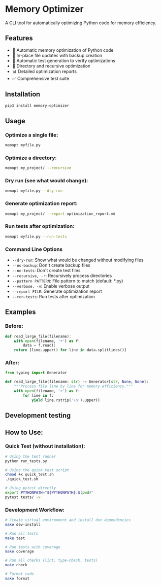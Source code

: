 # Memory Optimizer

A CLI tool for automatically optimizing Python code for memory efficiency.

## Features

- 🚀 Automatic memory optimization of Python code
- 🔄 In-place file updates with backup creation
- 🧪 Automatic test generation to verify optimizations
- 📁 Directory and recursive optimization
- 📊 Detailed optimization reports
- ✅ Comprehensive test suite

## Installation

```bash
pip3 install memory-optimizer
```

## Usage

### Optimize a single file:
```bash
memopt myfile.py
```
### Optimize a directory:
```bash
memopt my_project/ --recursive
```
### Dry run (see what would change):
```bash
memopt myfile.py --dry-run
```
### Generate optimization report:
```bash
memopt my_project/ --report optimization_report.md
```
### Run tests after optimization:
```bash
memopt myfile.py --run-tests
```

### Command Line Options

- `--dry-run`: Show what would be changed without modifying files
- `--no-backup`: Don't create backup files
- `--no-tests`: Don't create test files
- `--recursive, -r`: Recursively process directories
- `--pattern PATTERN`: File pattern to match (default: *.py)
- `--verbose, -v`: Enable verbose output
- `--report FILE`: Generate optimization report
- `--run-tests`: Run tests after optimization

## Examples
### Before:
```python
def read_large_file(filename):
    with open(filename, 'r') as f:
        data = f.read()
    return [line.upper() for line in data.splitlines()]
```
### After:
```python
from typing import Generator

def read_large_file(filename: str) -> Generator[str, None, None]:
    """Process file line by line for memory efficiency."""
    with open(filename, 'r') as f:
        for line in f:
            yield line.rstrip('\n').upper()
```

## Development testing
## How to Use:

### Quick Test (without installation):
```bash
# Using the test runner
python run_tests.py

# Using the quick test script
chmod +x quick_test.sh
./quick_test.sh

# Using pytest directly
export PYTHONPATH="${PYTHONPATH}:$(pwd)"
pytest tests/ -v
```

### Development Workflow:
```bash
# Create virtual environment and install dev dependencies
make dev-install

# Run all tests
make test

# Run tests with coverage
make coverage

# Run all checks (lint, type-check, tests)
make check

# Format code
make format
```